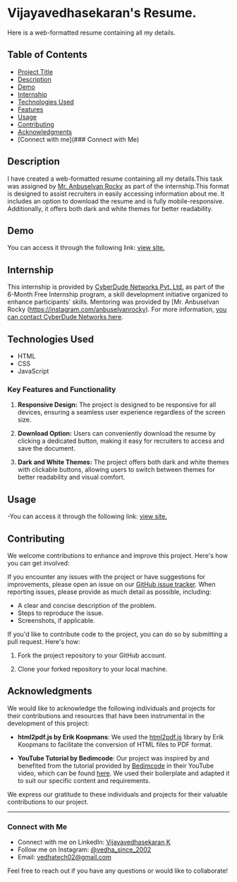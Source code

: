 # Vijayavedhasekaran's Resume.

Here is a web-formatted resume containing all my details.

## Table of Contents
- [Project Title](#project-title)
- [Description](#description)
- [Demo](#demo)
- [Internship](#internship)
- [Technologies Used](#technologies-used)
- [Features](#features)
- [Usage](#usage)
- [Contributing](#contributing)
- [Acknowledgments](#acknowledgments)
- [Connect with me](### Connect with Me)

## Description

I have created a web-formatted resume containing all my details.This task was assigned by [Mr. Anbuselvan Rocky](https://instagram.com/anbuselvanrocky) as part of the internship.This format is designed to assist recruiters in easily accessing information about me. It includes an option to download the resume and is fully mobile-responsive. Additionally, it offers both dark and white themes for better readability. 

## Demo
You can access it through the following link: [view site.](https://vedhatech002.github.io/vedhatech002Cv/)


## Internship

This internship is provided by [CyberDude Networks Pvt. Ltd.](https://youtube.com/cyberdudenetworks) as part of the 6-Month Free Internship program, a skill development initiative organized to enhance participants' skills. Mentoring was provided by [Mr. Anbuselvan Rocky (https://instagram.com/anbuselvanrocky). For more information, [you can contact CyberDude Networks here](https://cyberdudenetworks.com).

## Technologies Used

- HTML
- CSS
- JavaScript


### Key Features and Functionality

1. **Responsive Design:** The project is designed to be responsive for all devices, ensuring a seamless user experience regardless of the screen size.

2. **Download Option:** Users can conveniently download the resume by clicking a dedicated button, making it easy for recruiters to access and save the document.

3. **Dark and White Themes:** The project offers both dark and white themes with clickable buttons, allowing users to switch between themes for better readability and visual comfort.






## Usage
-You can access it through the following link: [view site.](https://vedhatech002.github.io/vedhatech002Cv/)


## Contributing

We welcome contributions to enhance and improve this project. Here's how you can get involved:

If you encounter any issues with the project or have suggestions for improvements, please open an issue on our [GitHub issue tracker](https://github.com/vedhatech002/vedhatech002Cv.git/issues). When reporting issues, please provide as much detail as possible, including:

- A clear and concise description of the problem.
- Steps to reproduce the issue.
- Screenshots, if applicable.

If you'd like to contribute code to the project, you can do so by submitting a pull request. Here's how:

1. Fork the project repository to your GitHub account.

2. Clone your forked repository to your local machine.


## Acknowledgments

We would like to acknowledge the following individuals and projects for their contributions and resources that have been instrumental in the development of this project:

- **html2pdf.js by Erik Koopmans**: We used the [html2pdf.js](https://ekoopmans.github.io/html2pdf.js/) library by Erik Koopmans to facilitate the conversion of HTML files to PDF format.

- **YouTube Tutorial by Bedimcode**: Our project was inspired by and benefited from the tutorial provided by [Bedimcode](https://www.youtube.com/@Bedimcode/about)  in their YouTube video, which can be found [here](https://www.youtube.com/watch?v=oYjseP_Qhv4&t=3705s). We used their boilerplate and adapted it to suit our specific content and requirements.

We express our gratitude to these individuals and projects for their valuable contributions to our project.


---


### Connect with Me
- Connect with me on LinkedIn: [Vijayavedhasekaran K](www.linkedin.com/in/vijayavedhasekaran002)
- Follow me on Instagram: [@vedha_since_2002](https://www.instagram.com/vedha_since_2002/)
- Email: [vedhatech02@gmail.com](vedhatech02@gmail.com)

Feel free to reach out if you have any questions or would like to collaborate!
